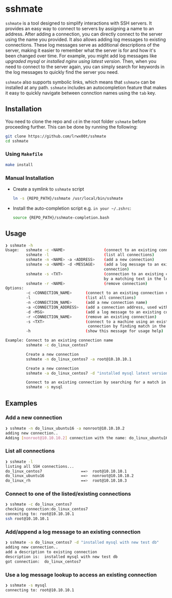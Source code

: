 # sshmate

`sshmate` is a tool designed to simplify interactions with SSH servers. It provides an easy way to connect to servers by assigning a name to an address. After adding a connection, you can directly connect to the server using the name you provided. It also allows adding log messages to existing connections. These log messages serve as additional descriptions of the server, making it easier to remember what the server is for and how it's been changed over time. For example, you might add log messages like *upgraded mysql* or *installed nginx using latest version*. Then, when you need to connect to the server again, you can simply search for keywords in the log messages to quickly find the server you need.

`sshmate` also supports symbolic links, which means that `sshmate` can be installed at any path. `sshmate` includes an autocompletion feature that makes it easy to quickly navigate between connction names using the `tab` key.

## Installation

You need to clone the repo and `cd` in the root folder `sshmate` before proceeding further. This can be done by running the following:
```bash
git clone https://github.com/lrwx00t/sshmate
cd sshmate
```

### Using `Makefile`
```bash
make install
```

### Manual Installation

* Create a symlink to `sshmate` script
  ```bash
  ln -s {REPO_PATH}/sshmate /usr/local/bin/sshmate
  ```
* Install the auto-completion script e.g. `in your ~/.zshrc`:
  ```bash
  source {REPO_PATH}/sshmate-completion.bash
  ```

## Usage
```bash
❯ sshmate -h
Usage:   sshmate -c <NAME>                 (connect to an existing connection)
         sshmate -l                        (list all connections)
         sshmate -n <NAME> -a <ADDRESS>    (add a new connection)
         sshmate -a <NAME> -d <MESSAGE>    (add a log message to an existing
                                           connection)
         sshmate -s <TXT>                  (connection to an existing connection
                                           by a matching text in the log)
         sshmate -r <NAME>                 (remove connection)
Options:
         -c <CONNECTION_NAME>      (connect to an existing connection name)
         -l                        (list all connections)
         -n <CONNECTION_NAME>      (add a new connection name)
         -a <CONNECTION_ADDRESS>   (add a connection address, used with -n)
         -d <MSG>                  (add a log message to an existing connection)
         -r <CONNECTION_NAME>      (remove an existing connection)
         -s <TXT>                  (connect to a machine using an existing
                                    connection by finding match in the logs)
         -h                        (show this message for usage help)

Example: Connect to an existing connection name
         sshmate -c do_linux_centos7

         Create a new connection
         sshmate -n do_linux_centos7 -a root@10.10.10.1

         Create a new connection
         sshmate -a do_linux_centos7 -d "installed mysql latest version"

         Connect to an existing connection by searching for a match in the logs
         sshmate -s mysql
```

## Examples

### Add a new connection
```bash
❯ sshmate -n do_linux_ubuntu16 -a nonroot@10.10.10.2
adding new connection..
Adding [nonroot@10.10.10.2] connection with the name: do_linux_ubuntu16%
```

### List all connections
```bash
❯ sshmate -l
listing all SSH connections...
do_linux_centos7                 ==>  root@10.10.10.1
do_linux_ubuntu16                ==>  nonroot@10.10.10.2
do_linux_rh                      ==>  root@10.10.10.3
```

### Connect to one of the listed/existing connections
```bash
❯ sshmate -c do_linux_centos7
checking connection:do_linux_centos7
connecting to: root@10.10.10.1
ssh root@10.10.10.1
```

### Add/append a log message to an existing connection
```bash
❯ sshmate -a do_linux_centos7 -d "installed mysql with new test db"
adding new connection..
add a description to existing connection
description is:  installed mysql with new test db
got connection:  do_linux_centos7
```

### Use a log message lookup to access an existing connection
```bash
❯ sshmate -s mysql
connecting to: root@10.10.10.1
```
